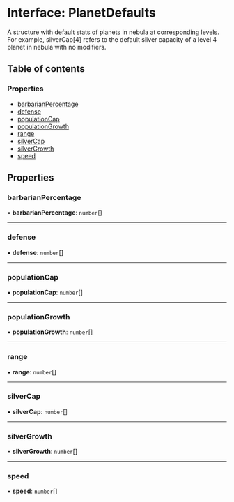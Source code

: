 # Interface: PlanetDefaults

A structure with default stats of planets in nebula at corresponding levels. For
example, silverCap[4] refers to the default silver capacity of a level 4
planet in nebula with no modifiers.

## Table of contents

### Properties

- [barbarianPercentage](PlanetDefaults.md#barbarianpercentage)
- [defense](PlanetDefaults.md#defense)
- [populationCap](PlanetDefaults.md#populationcap)
- [populationGrowth](PlanetDefaults.md#populationgrowth)
- [range](PlanetDefaults.md#range)
- [silverCap](PlanetDefaults.md#silvercap)
- [silverGrowth](PlanetDefaults.md#silvergrowth)
- [speed](PlanetDefaults.md#speed)

## Properties

### barbarianPercentage

• **barbarianPercentage**: `number`[]

---

### defense

• **defense**: `number`[]

---

### populationCap

• **populationCap**: `number`[]

---

### populationGrowth

• **populationGrowth**: `number`[]

---

### range

• **range**: `number`[]

---

### silverCap

• **silverCap**: `number`[]

---

### silverGrowth

• **silverGrowth**: `number`[]

---

### speed

• **speed**: `number`[]
